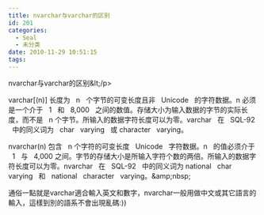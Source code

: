 ```yaml
---
title: nvarchar与varchar的区别
id: 201
categories:
  - Seal
  - 未分类
date: 2010-11-29 10:51:15
tags:
---
```


nvarchar与varchar的区别&amp;lt;/p&gt;

varchar[(n)]
长度为   n   个字节的可变长度且非   Unicode   的字符数据。n
必须是一个介于   1   和   8,000   之间的数值。存储大小为输入数据的字节的实际长度，而不是   n
个字节。所输入的数据字符长度可以为零。varchar   在   SQL-92   中的同义词为   char   varying   或
character   varying。

nvarchar(n)
包含   n
个字符的可变长度   Unicode   字符数据。n   的值必须介于   1   与   4,000
之间。字节的存储大小是所输入字符个数的两倍。所输入的数据字符长度可以为零。nvarchar   在   SQL-92   中的同义词为
national   char   varying   和   national   character   varying。&amp;amp;nbsp;

通俗一點就是varchar適合輸入英文和數字，nvarchar一般用做中文或其它語言的輸入，這樣到別的語系不會出現亂碼:))